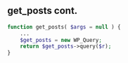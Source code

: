 ##  get_posts cont.

```php
function get_posts( $args = null ) {
	...
	$get_posts = new WP_Query;
	return $get_posts->query($r);
}
```
